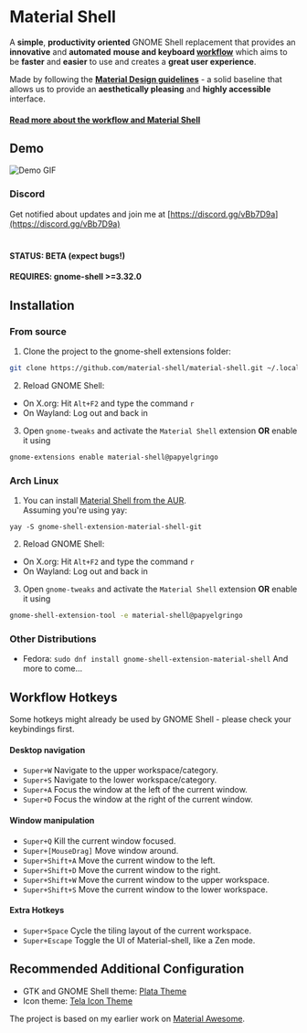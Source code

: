 # Material Shell
A **simple**, **productivity oriented** GNOME Shell replacement that provides an **innovative** and **automated** **mouse and keyboard [workflow](./documentation/material-shell.md#workflow)** which aims to be **faster** and **easier** to use and creates a **great user experience**.

Made by following the **[Material Design guidelines](https://material.io)** - a solid baseline that allows us to provide an **aesthetically pleasing** and **highly accessible** interface.

#### [Read more about the workflow and Material Shell](./documentation/material-shell.md#workflow)

## Demo

![Demo GIF](demo.gif)

### Discord
Get notified about updates and join me at [https://discord.gg/vBb7D9a](https://discord.gg/vBb7D9a)
#
#### STATUS: BETA (expect bugs!)
#### REQUIRES: gnome-shell >=3.32.0

## Installation
### From source
1) Clone the project to the gnome-shell extensions folder:
```bash
git clone https://github.com/material-shell/material-shell.git ~/.local/share/gnome-shell/extensions/material-shell@papyelgringo
```
2) Reload GNOME Shell:
  + On X.org: Hit `Alt+F2` and type the command `r`
  + On Wayland: Log out and back in
3) Open `gnome-tweaks` and activate the `Material Shell` extension **OR** enable it using 
```bash
gnome-extensions enable material-shell@papyelgringo
```

### Arch Linux
1) You can install [Material Shell from the AUR](https://aur.archlinux.org/packages/gnome-shell-extension-material-shell-git/). \
Assuming you're using yay:
```
yay -S gnome-shell-extension-material-shell-git
```
2) Reload GNOME Shell:
  + On X.org: Hit `Alt+F2` and type the command `r`
  + On Wayland: Log out and back in
3) Open `gnome-tweaks` and activate the `Material Shell` extension **OR** enable it using 
```bash
gnome-shell-extension-tool -e material-shell@papyelgringo
```

### Other Distributions
- Fedora: `sudo dnf install gnome-shell-extension-material-shell`
And more to come...

## Workflow Hotkeys
Some hotkeys might already be used by GNOME Shell - please check your keybindings first.
#### Desktop navigation
* `Super+W` Navigate to the upper workspace/category.
* `Super+S` Navigate to the lower workspace/category.
* `Super+A` Focus the window at the left of the current window.
* `Super+D` Focus the window at the right of the current window.

#### Window manipulation
* `Super+Q` Kill the current window focused.
* `Super+[MouseDrag]` Move window around.
* `Super+Shift+A` Move the current window to the left.
* `Super+Shift+D` Move the current window to the right.
* `Super+Shift+W` Move the current window to the upper workspace.
* `Super+Shift+S` Move the current window to the lower workspace.

#### Extra Hotkeys
* `Super+Space` Cycle the tiling layout of the current workspace.
* `Super+Escape` Toggle the UI of Material-shell, like a Zen mode.

## Recommended Additional Configuration
* GTK and GNOME Shell theme: [Plata Theme](https://gitlab.com/tista500/plata-theme)
* Icon theme: [Tela Icon Theme](https://github.com/vinceliuice/Tela-icon-theme)

The project is based on my earlier work on [Material Awesome](https://github.com/PapyElGringo/material-awesome).
